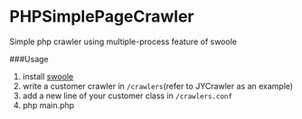 # PHPSimplePageCrawler
Simple php crawler using multiple-process feature of swoole

###Usage
1. install [swoole](https://github.com/swoole/swoole-src)
2. write a customer crawler in `/crawlers`(refer to JYCrawler as an example)
3. add a new line of your customer class in `/crawlers.conf`
4. php main.php
